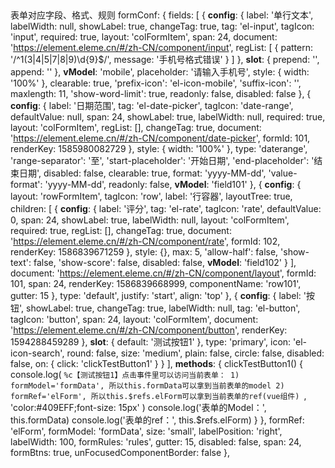 ## 
表单对应字段、格式、规则
 formConf: {
        fields: [
          {
            __config__: {
              label: '单行文本',
              labelWidth: null,
              showLabel: true,
              changeTag: true,
              tag: 'el-input',
              tagIcon: 'input',
              required: true,
              layout: 'colFormItem',
              span: 24,
              document: 'https://element.eleme.cn/#/zh-CN/component/input',
              regList: [
                {
                  pattern: '/^1(3|4|5|7|8|9)\\d{9}$/',
                  message: '手机号格式错误'
                }
              ]
            },
            __slot__: {
              prepend: '',
              append: ''
            },
            __vModel__: 'mobile',
            placeholder: '请输入手机号',
            style: {
              width: '100%'
            },
            clearable: true,
            'prefix-icon': 'el-icon-mobile',
            'suffix-icon': '',
            maxlength: 11,
            'show-word-limit': true,
            readonly: false,
            disabled: false
          },
          {
            __config__: {
              label: '日期范围',
              tag: 'el-date-picker',
              tagIcon: 'date-range',
              defaultValue: null,
              span: 24,
              showLabel: true,
              labelWidth: null,
              required: true,
              layout: 'colFormItem',
              regList: [],
              changeTag: true,
              document:
                'https://element.eleme.cn/#/zh-CN/component/date-picker',
              formId: 101,
              renderKey: 1585980082729
            },
            style: {
              width: '100%'
            },
            type: 'daterange',
            'range-separator': '至',
            'start-placeholder': '开始日期',
            'end-placeholder': '结束日期',
            disabled: false,
            clearable: true,
            format: 'yyyy-MM-dd',
            'value-format': 'yyyy-MM-dd',
            readonly: false,
            __vModel__: 'field101'
          },
          {
            __config__: {
              layout: 'rowFormItem',
              tagIcon: 'row',
              label: '行容器',
              layoutTree: true,
              children: [
                {
                  __config__: {
                    label: '评分',
                    tag: 'el-rate',
                    tagIcon: 'rate',
                    defaultValue: 0,
                    span: 24,
                    showLabel: true,
                    labelWidth: null,
                    layout: 'colFormItem',
                    required: true,
                    regList: [],
                    changeTag: true,
                    document: 'https://element.eleme.cn/#/zh-CN/component/rate',
                    formId: 102,
                    renderKey: 1586839671259
                  },
                  style: {},
                  max: 5,
                  'allow-half': false,
                  'show-text': false,
                  'show-score': false,
                  disabled: false,
                  __vModel__: 'field102'
                }
              ],
              document: 'https://element.eleme.cn/#/zh-CN/component/layout',
              formId: 101,
              span: 24,
              renderKey: 1586839668999,
              componentName: 'row101',
              gutter: 15
            },
            type: 'default',
            justify: 'start',
            align: 'top'
          },
          {
            __config__: {
              label: '按钮',
              showLabel: true,
              changeTag: true,
              labelWidth: null,
              tag: 'el-button',
              tagIcon: 'button',
              span: 24,
              layout: 'colFormItem',
              document: 'https://element.eleme.cn/#/zh-CN/component/button',
              renderKey: 1594288459289
            },
            __slot__: {
              default: '测试按钮1'
            },
            type: 'primary',
            icon: 'el-icon-search',
            round: false,
            size: 'medium',
            plain: false,
            circle: false,
            disabled: false,
            on: {
              click: 'clickTestButton1'
            }
          }
        ],
        __methods__: {
          clickTestButton1() {
            console.log(
              `%c【测试按钮1】点击事件里可以访问当前表单：
                1) formModel='formData', 所以this.formData可以拿到当前表单的model
                2) formRef='elForm', 所以this.$refs.elForm可以拿到当前表单的ref(vue组件)
              `,
              'color:#409EFF;font-size: 15px'
            )
            console.log('表单的Model：', this.formData)
            console.log('表单的ref：', this.$refs.elForm)
          }
        },
        formRef: 'elForm',
        formModel: 'formData',
        size: 'small',
        labelPosition: 'right',
        labelWidth: 100,
        formRules: 'rules',
        gutter: 15,
        disabled: false,
        span: 24,
        formBtns: true,
        unFocusedComponentBorder: false
      },